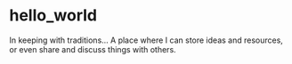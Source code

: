 # hello_world
In keeping with traditions...  A place where I can store ideas and resources, or even share and discuss things with others.
